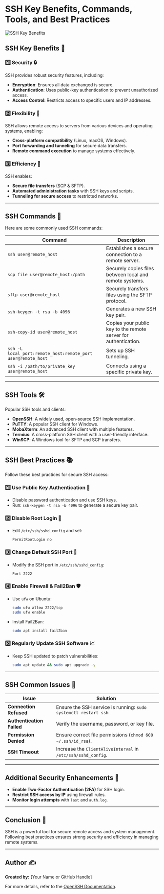 # SSH Key Benefits, Commands, Tools, and Best Practices

![SSH Key Benefits](https://media.licdn.com/dms/image/v2/D5622AQEjks-ULY7rsg/feedshare-shrink_800/B56ZWFffsJHsAg-/0/1741701390503?e=1744848000&v=beta&t=8u5gjnvL6IukJbMWUC7L9c9IxmoiZm8VKTCDpLlgXUU)

## SSH Key Benefits 🎉

### 1️⃣ Security 🔒
SSH provides robust security features, including:
- **Encryption**: Ensures all data exchanged is secure.
- **Authentication**: Uses public-key authentication to prevent unauthorized access.
- **Access Control**: Restricts access to specific users and IP addresses.

### 2️⃣ Flexibility 🌈
SSH allows remote access to servers from various devices and operating systems, enabling:
- **Cross-platform compatibility** (Linux, macOS, Windows).
- **Port forwarding and tunneling** for secure data transfers.
- **Remote command execution** to manage systems effectively.

### 3️⃣ Efficiency 💸
SSH enables:
- **Secure file transfers** (SCP & SFTP).
- **Automated administration tasks** with SSH keys and scripts.
- **Tunneling for secure access** to restricted networks.

---

## SSH Commands 📝
Here are some commonly used SSH commands:

| Command | Description |
|---------|-------------|
| `ssh user@remote_host` | Establishes a secure connection to a remote server. |
| `scp file user@remote_host:/path` | Securely copies files between local and remote systems. |
| `sftp user@remote_host` | Securely transfers files using the SFTP protocol. |
| `ssh-keygen -t rsa -b 4096` | Generates a new SSH key pair. |
| `ssh-copy-id user@remote_host` | Copies your public key to the remote server for authentication. |
| `ssh -L local_port:remote_host:remote_port user@remote_host` | Sets up SSH tunneling. |
| `ssh -i /path/to/private_key user@remote_host` | Connects using a specific private key. |

---

## SSH Tools 🛠️
Popular SSH tools and clients:

- **OpenSSH**: A widely used, open-source SSH implementation.
- **PuTTY**: A popular SSH client for Windows.
- **MobaXterm**: An advanced SSH client with multiple features.
- **Termius**: A cross-platform SSH client with a user-friendly interface.
- **WinSCP**: A Windows tool for SFTP and SCP transfers.

---

## SSH Best Practices 📚
Follow these best practices for secure SSH access:

### 1️⃣ Use Public Key Authentication 🔑
- Disable password authentication and use SSH keys.
- Run: `ssh-keygen -t rsa -b 4096` to generate a secure key pair.

### 2️⃣ Disable Root Login 🚫
- Edit `/etc/ssh/sshd_config` and set:
  ```plaintext
  PermitRootLogin no
  ```

### 3️⃣ Change Default SSH Port 🔢
- Modify the SSH port in `/etc/ssh/sshd_config`:
  ```plaintext
  Port 2222
  ```

### 4️⃣ Enable Firewall & Fail2Ban 🛡️
- Use `ufw` on Ubuntu:
  ```bash
  sudo ufw allow 2222/tcp
  sudo ufw enable
  ```
- Install Fail2Ban:
  ```bash
  sudo apt install fail2ban
  ```

### 5️⃣ Regularly Update SSH Software 📈
- Keep SSH updated to patch vulnerabilities:
  ```bash
  sudo apt update && sudo apt upgrade -y
  ```

---

## SSH Common Issues 🚨

| Issue | Solution |
|---------|-------------|
| **Connection Refused** | Ensure the SSH service is running: `sudo systemctl restart ssh` |
| **Authentication Failed** | Verify the username, password, or key file. |
| **Permission Denied** | Ensure correct file permissions (`chmod 600 ~/.ssh/id_rsa`). |
| **SSH Timeout** | Increase the `ClientAliveInterval` in `/etc/ssh/sshd_config`. |

---

## Additional Security Enhancements 🔐
- **Enable Two-Factor Authentication (2FA)** for SSH login.
- **Restrict SSH access by IP** using firewall rules.
- **Monitor login attempts** with `last` and `auth.log`.

---

## Conclusion 🎯
SSH is a powerful tool for secure remote access and system management. Following best practices ensures strong security and efficiency in managing remote systems.

---

## Author ✍️
**Created by:** [Your Name or GitHub Handle]

For more details, refer to the [OpenSSH Documentation](https://www.openssh.com/manual.html).
